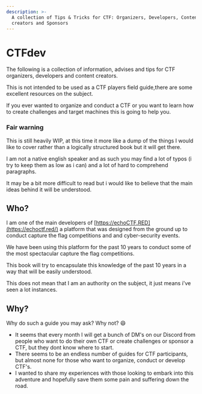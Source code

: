```yaml
---
description: >-
  A collection of Tips & Tricks for CTF: Organizers, Developers, Content
  creators and Sponsors
---
```


# CTFdev

The following is a collection of information, advises and tips for CTF organizers, developers and content creators.&#x20;

This is not intended to be used as a CTF players field guide,there are some excellent resources on the subject.

If you ever wanted to organize and conduct a CTF or you want to learn how to create challenges and target machines this is going to help you.

### Fair warning

This is still heavily WIP, at this time it more like a dump of the things I would like to cover rather than a logically structured book but it will get there.

I am not a native english speaker and as such you may find a lot of typos (i try to keep them as low as i can) and a lot of hard to comprehend paragraphs.&#x20;

It may be a bit more difficult to read but i would like to believe that the main ideas behind it will be understood.

## Who?

I am one of the main developers of [https://echoCTF.RED](https://echoctf.red/) a platform that was designed from the ground up to conduct capture the flag competitions and and cyber-security events.

We have been using this platform for the past 10 years to conduct some of the most spectacular capture the flag competitions.&#x20;

This book will try to encapsulate this knowledge of the past 10 years in a way that will be easily understood.

This does not mean that I am an authority on the subject, it just means i've seen a lot instances.

## Why?

Why do such a guide you may ask? Why not? :smile:

* It seems that every month I will get a bunch of DM's on our Discord from people who want to do their own CTF or create challenges or sponsor a CTF, but they dont know where to start.&#x20;
* There seems to be an endless number of guides for CTF participants, but almost none for those who want to organize, conduct or develop CTF's.
* I wanted to share my experiences with those looking to embark into this adventure and hopefully save them some pain and suffering down the road.





